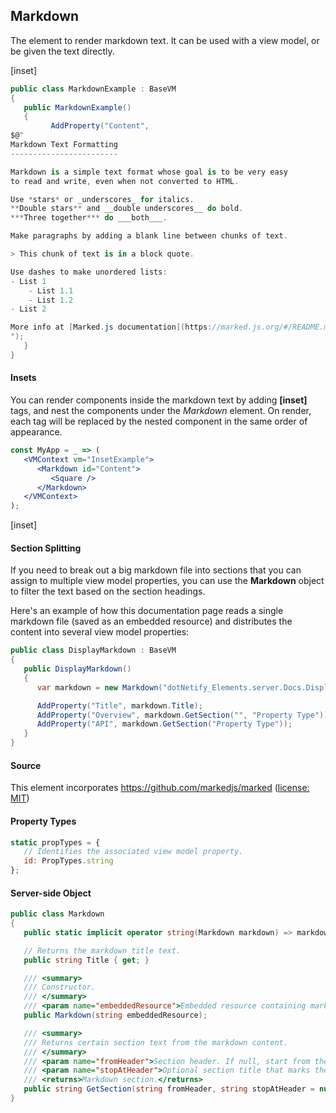 ﻿## Markdown

The element to render markdown text. It can be used with a view model, or be given the text directly.

[inset]

```csharp
public class MarkdownExample : BaseVM
{
   public MarkdownExample()
   {
         AddProperty("Content",
$@"
Markdown Text Formatting
------------------------

Markdown is a simple text format whose goal is to be very easy 
to read and write, even when not converted to HTML.

Use *stars* or _underscores_ for italics.  
**Double stars** and __double underscores__ do bold.  
***Three together*** do ___both___.

Make paragraphs by adding a blank line between chunks of text.

> This chunk of text is in a block quote.

Use dashes to make unordered lists:
- List 1
    - List 1.1
    - List 1.2
- List 2

More info at [Marked.js documentation](https://marked.js.org/#/README.md#README.md).
");
   }
}
```

#### Insets

You can render components inside the markdown text by adding <b>[</b><b>inset]</b> tags, and nest the components under the _Markdown_ element.  On render, each tag will be replaced by the nested component in the same order of appearance.

```jsx
const MyApp = _ => (
   <VMContext vm="InsetExample">
      <Markdown id="Content">
         <Square />
      </Markdown>
   </VMContext>
);

```
[inset]

#### Section Splitting

If you need to break out a big markdown file into sections that you can assign to multiple view model properties, you can use the __Markdown__ object to filter the text based on the section headings.  

Here's an example of how this documentation page reads a single markdown file (saved as an embedded resource) and distributes the content into several view model properties:

```csharp
public class DisplayMarkdown : BaseVM
{
   public DisplayMarkdown()
   {
      var markdown = new Markdown("dotNetify_Elements.server.Docs.Display.Markdown.md");

      AddProperty("Title", markdown.Title);
      AddProperty("Overview", markdown.GetSection("", "Property Type"));
      AddProperty("API", markdown.GetSection("Property Type"));
   }
}
```


#### Source

This element incorporates https://github.com/markedjs/marked ([license: MIT](https://github.com/markedjs/marked/blob/master/LICENSE.md))

#### Property Types

```jsx
static propTypes = {
   // Identifies the associated view model property.
   id: PropTypes.string
};
```

#### Server-side Object

```csharp
public class Markdown
{
   public static implicit operator string(Markdown markdown) => markdown._content;

   // Returns the markdown title text.
   public string Title { get; }

   /// <summary>
   /// Constructor.
   /// </summary>
   /// <param name="embeddedResource">Embedded resource containing markdown text.</param>
   public Markdown(string embeddedResource);

   /// <summary>
   /// Returns certain section text from the markdown content.
   /// </summary>
   /// <param name="fromHeader">Section header. If null, start from the top; if empty, start right after the main title.</param>
   /// <param name="stopAtHeader">Optional section title that marks the end.</param>
   /// <returns>Markdown section.</returns>
   public string GetSection(string fromHeader, string stopAtHeader = null);
}
```